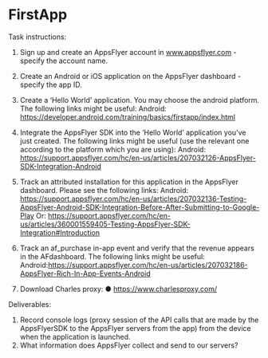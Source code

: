# FirstApp

Task instructions:
1. Sign up and create an AppsFlyer account in www.appsflyer.com - specify the account name.

2. Create an Android or iOS application on the AppsFlyer dashboard - specify the app ID.

3. Create a ‘Hello World’ application. You may choose the android platform. The following links might be useful:
Android: https://developer.android.com/training/basics/firstapp/index.html

4. Integrate the AppsFlyer SDK into the ‘Hello World’ application you’ve just created. The following links might be useful (use the relevant one according to the platform which you are using):
Android: https://support.appsflyer.com/hc/en-us/articles/207032126-AppsFlyer-SDK-Integration-Android

5. Track an attributed installation for this application in the AppsFlyer dashboard. Please see the following links:
Android: https://support.appsflyer.com/hc/en-us/articles/207032136-Testing-AppsFlyer-Android-SDK-Integration-Before-After-Submitting-to-Google-Play
     Or: https://support.appsflyer.com/hc/en-us/articles/360001559405-Testing-AppsFlyer-SDK-Integration#Introduction

6. Track an af_purchase in-app event and verify that the revenue appears in the AFdashboard. The following links might be useful:
Android:https://support.appsflyer.com/hc/en-us/articles/207032186-AppsFlyer-Rich-In-App-Events-Android

7. Download Charles proxy:
● https://www.charlesproxy.com/

Deliverables:

1. Record console logs (proxy session of the API calls that are made by the AppsFlyerSDK to the AppsFlyer servers from the app) from the device when the application is
launched.
2. What information does AppsFlyer collect and send to our servers?
